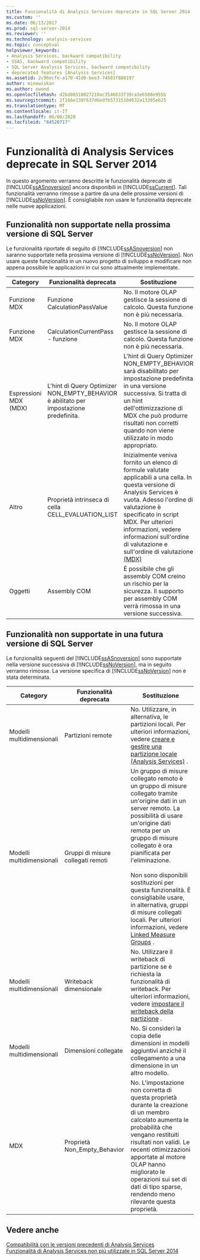 ```yaml
---
title: Funzionalità di Analysis Services deprecate in SQL Server 2014 | Microsoft Docs
ms.custom: ''
ms.date: 06/13/2017
ms.prod: sql-server-2014
ms.reviewer: ''
ms.technology: analysis-services
ms.topic: conceptual
helpviewer_keywords:
- Analysis Services, backward compatibility
- SSAS, backward compatibility
- SQL Server Analysis Services, backward compatibility
- deprecated features [Analysis Services]
ms.assetid: 2c96ecfe-a170-41d0-bee3-74503f880197
author: minewiskan
ms.author: owend
ms.openlocfilehash: d2bd86518027210ac3546633f39ca3e6588e955b
ms.sourcegitcommit: 2f166e139f637d6edfb5731510d632a13205eb25
ms.translationtype: MT
ms.contentlocale: it-IT
ms.lasthandoff: 06/08/2020
ms.locfileid: "84528717"
---
```

# <a name="deprecated-analysis-services-features-in-sql-server-2014"></a>Funzionalità di Analysis Services deprecate in SQL Server 2014
  In questo argomento verranno descritte le funzionalità deprecate di [!INCLUDE[ssASnoversion](../includes/ssasnoversion-md.md)] ancora disponibili in [!INCLUDE[ssCurrent](../includes/sscurrent-md.md)]. Tali funzionalità verranno rimosse a partire da una delle prossime versioni di [!INCLUDE[ssNoVersion](../includes/ssnoversion-md.md)]. È consigliabile non usare le funzionalità deprecate nelle nuove applicazioni.  
  
## <a name="features-not-supported-in-the-next-version-of-sql-server"></a>Funzionalità non supportate nella prossima versione di SQL Server  
 Le funzionalità riportate di seguito di [!INCLUDE[ssASnoversion](../includes/ssasnoversion-md.md)] non saranno supportate nella prossima versione di [!INCLUDE[ssNoVersion](../includes/ssnoversion-md.md)]. Non usare queste funzionalità in un nuovo progetto di sviluppo e modificare non appena possibile le applicazioni in cui sono attualmente implementate.  
  
|Category|Funzionalità deprecata|Sostituzione|  
|--------------|------------------------|-----------------|  
|Funzione MDX|Funzione CalculationPassValue|No. Il motore OLAP gestisce la sessione di calcolo. Questa funzione non è più necessaria.|  
|Funzione MDX|CalculationCurrentPass - funzione|No. Il motore OLAP gestisce la sessione di calcolo. Questa funzione non è più necessaria.|  
|Espressioni MDX (MDX)|L'hint di Query Optimizer NON_EMPTY_BEHAVIOR è abilitato per impostazione predefinita.|L'hint di Query Optimizer NON_EMPTY_BEHAVIOR sarà disabilitato per impostazione predefinita in una versione successiva. Si tratta di un hint dell'ottimizzazione di MDX che può produrre risultati non corretti quando non viene utilizzato in modo appropriato.|  
|Altro|Proprietà intrinseca di cella CELL_EVALUATION_LIST|Inizialmente veniva fornito un elenco di formule valutate applicabili a una cella. In questa versione di Analysis Services è vuota.  Adesso l'ordine di valutazione è specificato in script MDX. Per ulteriori informazioni, vedere informazioni sull'ordine di valutazione e sull'ordine di valutazione [&#40;MDX&#41;](multidimensional-models/mdx/mdx-data-manipulation-understanding-pass-order-and-solve-order.md)|  
|Oggetti|Assembly COM|È possibile che gli assembly COM creino un rischio per la sicurezza. Il supporto per assembly COM verrà rimossa in una versione successiva.|  
  
## <a name="features-not-supported-in-a-future-version-of-sql-server"></a>Funzionalità non supportate in una futura versione di SQL Server  
 Le funzionalità seguenti del [!INCLUDE[ssASnoversion](../includes/ssasnoversion-md.md)] sono supportate nella versione successiva di [!INCLUDE[ssNoVersion](../includes/ssnoversion-md.md)], ma in seguito verranno rimosse. La versione specifica di [!INCLUDE[ssNoVersion](../includes/ssnoversion-md.md)] non è stata determinata.  
  
|Category|Funzionalità deprecata|Sostituzione|  
|--------------|------------------------|-----------------|  
|Modelli multidimensionali|Partizioni remote|No. Utilizzare, in alternativa, le partizioni locali. Per ulteriori informazioni, vedere [creare e gestire una partizione locale &#40;Analysis Services&#41;](multidimensional-models/create-and-manage-a-local-partition-analysis-services.md) .|  
|Modelli multidimensionali|Gruppi di misure collegati remoti|Un gruppo di misure collegato remoto è un gruppo di misure collegato tramite un'origine dati in un server remoto. La possibilità di usare un'origine dati remota per un gruppo di misure collegato è ora pianificata per l'eliminazione.<br /><br /> Non sono disponibili sostituzioni per questa funzionalità. È consigliabile usare, in alternativa, gruppi di misure collegati locali. Per ulteriori informazioni, vedere [Linked Measure Groups](multidimensional-models/linked-measure-groups.md) .|  
|Modelli multidimensionali|Writeback dimensionale|No. Utilizzare il writeback di partizione se è richiesta la funzionalità di writeback. Per ulteriori informazioni, vedere [impostare il writeback della partizione](multidimensional-models/set-partition-writeback.md) .|  
|Modelli multidimensionali|Dimensioni collegate|No. Si consideri la copia delle dimensioni in modelli aggiuntivi anziché il collegamento a una dimensione in un altro modello.|  
|MDX|Proprietà Non_Empty_Behavior|No. L'impostazione non corretta di questa proprietà durante la creazione di un membro calcolato aumenta le probabilità che vengano restituiti risultati non validi. Le recenti ottimizzazioni apportate al motore OLAP hanno migliorato le operazioni sui set di dati di tipo sparse, rendendo meno rilevante questa proprietà.|  
  
## <a name="see-also"></a>Vedere anche  
 [Compatibilità con le versioni precedenti di Analysis Services](analysis-services-backward-compatibility.md)   
 [Funzionalità di Analysis Services non più utilizzate in SQL Server 2014](discontinued-analysis-services-functionality-in-sql-server-2014.md)  
  
  

